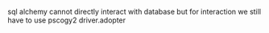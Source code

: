 sql alchemy cannot directly interact with database but for interaction we still have to use pscogy2 driver.adopter
